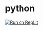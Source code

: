 # python
[![Run on Repl.it](https://repl.it/badge/github/iamjatinnanda/python)](https://repl.it/github/iamjatinnanda/python)
